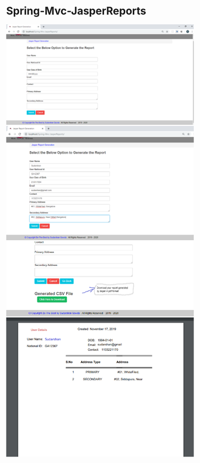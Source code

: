 # Spring-Mvc-JasperReports

<img src="https://github.com/Sudarshan-Gowda/Spring-Mvc-JasperReports/blob/master/docs/pic1.png"/>
<img src="https://github.com/Sudarshan-Gowda/Spring-Mvc-JasperReports/blob/master/docs/pic2.png"/>
<img src="https://github.com/Sudarshan-Gowda/Spring-Mvc-JasperReports/blob/master/docs/pic3.png"/>
<img src="https://github.com/Sudarshan-Gowda/Spring-Mvc-JasperReports/blob/master/docs/pic4.png"/>
